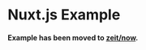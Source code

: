 # Nuxt.js Example

#### Example has been moved to [zeit/now](https://github.com/zeit/now/tree/master/examples/nuxtjs).
